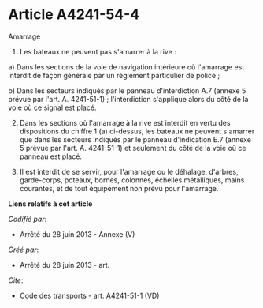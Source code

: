 # Article A4241-54-4

Amarrage 

1. Les bateaux ne peuvent pas s'amarrer à la rive : 

a) Dans les sections de la voie de navigation intérieure où l'amarrage est interdit de façon générale par un règlement
particulier de police ; 

b) Dans les secteurs indiqués par le panneau d'interdiction A.7 (annexe 5 prévue par l'art. A. 4241-51-1) ; l'interdiction
s'applique alors du côté de la voie où ce signal est placé. 

2. Dans les sections où l'amarrage à la rive est interdit en vertu des dispositions du chiffre 1 (a) ci-dessus, les bateaux
ne peuvent s'amarrer que dans les secteurs indiqués par le panneau d'indication E.7 (annexe 5 prévue par l'art. A. 4241-51-1)
et seulement du côté de la voie où ce panneau est placé. 

3. Il est interdit de se servir, pour l'amarrage ou le déhalage, d'arbres, garde-corps, poteaux, bornes, colonnes, échelles
métalliques, mains courantes, et de tout équipement non prévu pour l'amarrage.

**Liens relatifs à cet article**

_Codifié par_:

  - Arrêté du 28 juin 2013 -  Annexe (V)

_Créé par_:

  - Arrêté du 28 juin 2013 - art.

_Cite_:

  - Code des transports - art. A4241-51-1 (VD)
